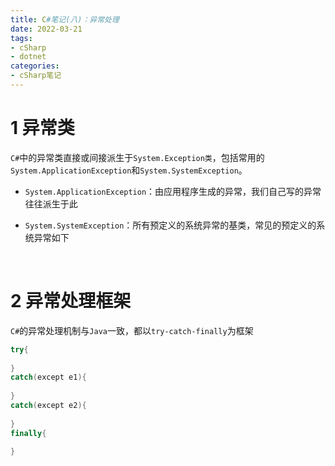 ```yaml
---
title: C#笔记(八)：异常处理
date: 2022-03-21
tags:
- cSharp
- dotnet
categories:
- cSharp笔记
---
```


# 1 异常类

`C#`中的异常类直接或间接派生于`System.Exception类`，包括常用的`System.ApplicationException`和`System.SystemException`。

- `System.ApplicationException`：由应用程序生成的异常，我们自己写的异常往往派生于此

- `System.SystemException`：所有预定义的系统异常的基类，常见的预定义的系统异常如下

<br>

# 2 异常处理框架

`C#`的异常处理机制与`Java`一致，都以`try-catch-finally`为框架

```Java
try{
    
}
catch(except e1){
    
}
catch(except e2){
    
}
finally{
    
}
```